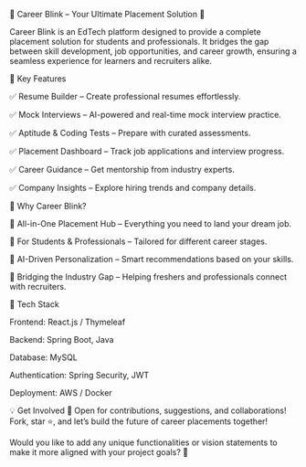 🎯 Career Blink – Your Ultimate Placement Solution 🚀


Career Blink is an EdTech platform designed to provide a complete placement solution for students and professionals. It bridges the gap between skill development, job opportunities, and career growth, ensuring a seamless experience for learners and recruiters alike.

🔹 Key Features


✅ Resume Builder – Create professional resumes effortlessly.


✅ Mock Interviews – AI-powered and real-time mock interview practice.


✅ Aptitude & Coding Tests – Prepare with curated assessments.


✅ Placement Dashboard – Track job applications and interview progress.


✅ Career Guidance – Get mentorship from industry experts.


✅ Company Insights – Explore hiring trends and company details.

🚀 Why Career Blink?


🔹 All-in-One Placement Hub – Everything you need to land your dream job.


🔹 For Students & Professionals – Tailored for different career stages.


🔹 AI-Driven Personalization – Smart recommendations based on your skills.


🔹 Bridging the Industry Gap – Helping freshers and professionals connect with recruiters.

🔧 Tech Stack


Frontend: React.js / Thymeleaf


Backend: Spring Boot, Java


Database: MySQL


Authentication: Spring Security, JWT


Deployment: AWS / Docker


💡 Get Involved
📌 Open for contributions, suggestions, and collaborations! Fork, star ⭐, and let’s build the future of career placements together!

Would you like to add any unique functionalities or vision statements to make it more aligned with your project goals? 🚀
